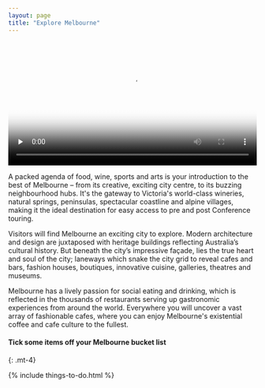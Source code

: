 ```yaml
---
layout: page
title: "Explore Melbourne"
---
```


<video width="100%" height="auto" controls poster="https://asba2021.com.au/img/video-thumbnail.png" preload="none" class="mx-auto d-block mb-4">
    <source src="https://asba2021.com.au/Melbourne%20Convention%20Bureau%20Destination%20video.mp4" type="video/mp4">
</video>

A packed agenda of food, wine, sports and arts is your introduction to the best of Melbourne – from its creative, exciting city centre, to its buzzing neighbourhood hubs. It's the gateway to Victoria's world-class wineries, natural springs, peninsulas, spectacular coastline and alpine villages, making it the ideal destination for easy access to pre and post Conference touring.

Visitors will find Melbourne an exciting city to explore. Modern architecture and design are juxtaposed with heritage buildings reflecting Australia’s cultural history. But beneath the city’s impressive façade, lies the true heart and soul of the city; laneways which snake the city grid to reveal cafes and bars, fashion houses, boutiques, innovative cuisine, galleries, theatres and museums.

Melbourne has a lively passion for social eating and drinking, which is reflected in the thousands of restaurants serving up gastronomic experiences from around the world. Everywhere you will uncover a vast array of fashionable cafes, where you can enjoy Melbourne's existential coffee and cafe culture to the fullest.

#### Tick some items off your Melbourne bucket list
{: .mt-4}

{% include things-to-do.html %}
